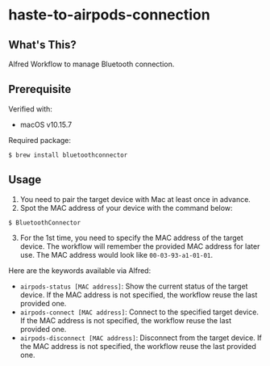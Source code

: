 # haste-to-airpods-connection

## What's This?

Alfred Workflow to manage Bluetooth connection.

## Prerequisite

Verified with:

* macOS v10.15.7

Required package:

```shell
$ brew install bluetoothconnector
```

## Usage

1. You need to pair the target device with Mac at least once in advance.
1. Spot the MAC address of your device with the command below:

```shell
$ BluetoothConnector
```

3. For the 1st time, you need to specify the MAC address of the target device. The workflow will remember the provided MAC address for later use. The MAC address would look like `00-03-93-a1-01-01`.

Here are the keywords available via Alfred:

* `airpods-status [MAC address]`: Show the current status of the target device. If the MAC address is not specified, the workflow reuse the last provided one.
* `airpods-connect [MAC address]`: Connect to the specified target device. If the MAC address is not specified, the workflow reuse the last provided one.
* `airpods-disconnect [MAC address]`: Disconnect from the target device. If the MAC address is not specified, the workflow reuse the last provided one.
